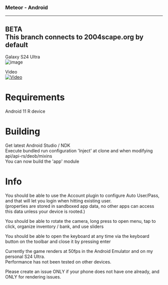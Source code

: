 ### Meteor - Android  
---
**BETA**  
**This branch connects to 2004scape.org by default**
---
Galaxy S24 Ultra  
![image](https://github.com/user-attachments/assets/af862eff-61e6-4123-a645-20011111a4b8)  

Video  
[![Video](https://img.youtube.com/vi/cCQErZ1HsmU/0.jpg)](https://www.youtube.com/watch?v=cCQErZ1HsmU)

# Requirements  

Android 11 R device

# Building  

Get latest Android Studio / NDK  
Execute bundled run configuration 'Inject' at clone and when modifying api/api-rs/deob/mixins  
You can now build the 'app' module  

# Info
You should be able to use the Account plugin to configure Auto User/Pass, and that will let you login when hitting existing user.  
(properties are stored in sandboxed app data, no other apps can access this data unless your device is rooted.)  
  
You should be able to rotate the camera, long press to open menu, tap to click, organize inventory / bank, and use sliders

You should be able to open the keyboard at any time via the keyboard button on the toolbar and close it by pressing enter  
  
Currently the game renders at 50fps in the Android Emulator and on my personal S24 Ultra.  
Performance has not been tested on other devices.  
  
Please create an issue ONLY if your phone does not have one already, and ONLY for rendering issues.  
